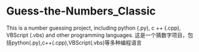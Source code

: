# Guess-the-Numbers_Classic
This is a number guessing project, including python (.py), c ++ (.cpp), VBScript (.vbs) and other programming languages.
这是一个猜数字项目，包括python(.py),c++(.cpp),VBScript(.vbs)等多种编程语言
